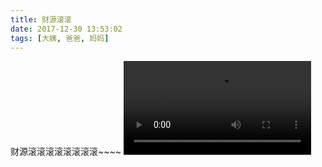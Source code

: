 ```yaml
---
title: 财源滚滚
date: 2017-12-30 13:53:02
tags: [大姨, 爸爸, 妈妈]
---
```

财源滚滚滚滚滚滚滚滚~~~~
<video src="http://images.dsphoebe.com/panda-20171230.mp4" controls="controls">
